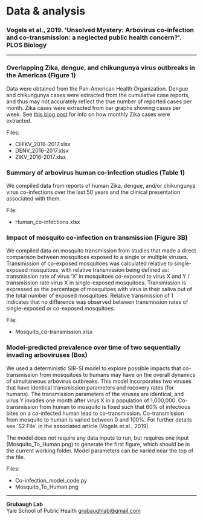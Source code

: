 # Data & analysis

### Vogels et al., 2019. 'Unsolved Mystery: Arbovirus co-infection and co-transmission: a neglected public health concern?'. PLOS Biology

---

### Overlapping Zika, dengue, and chikungunya virus outbreaks in the Americas (Figure 1)

Data were obtained from the Pan-American Health Organization. Dengue and chikungunya cases were extracted from the cumulative case reports, and thus may not accurately reflect the true number of reported cases per month. Zika cases were extracted from bar graphs showing cases per week. See [this blog post](http://andersen-lab.com/paho-zika-cases/) for info on how monthly Zika cases were extracted.

Files:
* CHIKV_2016-2017.xlsx
* DENV_2016-2017.xlsx
* ZIKV_2016-2017.xlsx


### Summary of arbovirus human co-infection studies (Table 1)

We compiled data from reports of human Zika, dengue, and/or chikungunya virus co-infections over the last 50 years and the clinical presentation associated with them.

File:
* Human_co-infections.xlsx

### Impact of mosquito co-infection on transmission (Figure 3B)

We compiled data on mosquito transmission from studies that made a direct comparison between mosquitoes exposed to a single or multiple viruses. Transmission of co-exposed mosquitoes was calculated relative to single-exposed mosquitoes, with relative transmission being defined as: transmission rate of virus ‘X’ in mosquitoes co-exposed to virus X and Y / transmission rate virus X in single-exposed mosquitoes. Transmission is expressed as the percentage of mosquitoes with virus in their saliva out of the total number of exposed mosquitoes. Relative transmission of 1 indicates that no difference was observed between transmission rates of single-exposed or co-exposed mosquitoes.

File:
* Mosquito_co-transmission.xlsx

### Model-predicted prevalence over time of two sequentially invading arboviruses (Box)
We used a deterministic SIR-SI model to explore possible impacts that co-transmission from mosquitoes to humans may have on the overall dynamics of simultaneous arbovirus outbreaks. This model incorporates two viruses that have identical transmission parameters and recovery rates (for humans). The transmission parameters of the viruses are identical, and virus Y invades one month after virus X in a population of 1,000,000. Co-transmission from human to mosquito is fixed such that 60% of infectious bites on a co-infected human lead to co-transmission. Co-transmission from mosquito to human is varied between 0 and 100%. For further details see 'S2 File' in the associated article (Vogels et al., 2019).

The model does not require any data inputs to run, but requires one input (Mosquito_To_Human.png) to generate the first figure, which should be in the current working folder. Model parameters can be varied near the top of the file. 	

Files:
* Co-infection_model_code.py
* Mosquito_To_Human.png


---
**Grubaugh Lab**  
Yale School of Public Health
[grubaughlab@gmail.com](mailto:grubaughlab@gmail.com)
